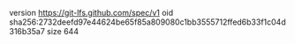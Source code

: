 version https://git-lfs.github.com/spec/v1
oid sha256:2732deefd97e44624be65f85a809080c1bb3555712ffed6b33f1c04d316b35a7
size 644
